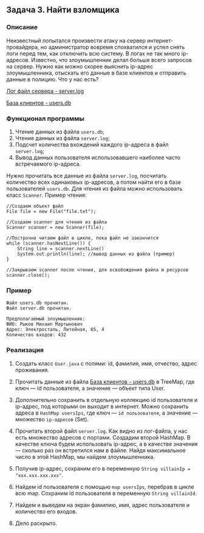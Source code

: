 ## Задача 3. Найти взломщика

### Описание
Неизвестный попытался произвести атаку на сервер интернет-провайдера, но администратор вовремя спохватился и успел снять логи
перед тем, как отключить всю систему. В логах не так много ip-адресов. Известно, что злоумышленник делал больше всего запросов на сервер.
Нужно как можно скорее выяснить ip-адрес злоумышленника, отыскать его данные в базе клиентов и отправить данные в полицию.
Что у нас есть?

[Лог файл сервера - server.log](server.log)

[База клиентов - users.db](users.db)

### Функционал программы
1. Чтение данных из файла `users.db`;
2. Чтение данных из файла `server.log`;
3. Подсчет количества вхождений каждого ip-адреса в файл `server.log`;
4. Вывод данных пользователя использовавшего наиболее часто встречаемого ip-адреса.   

Нужно прочитать все данные из файла `server.log`, посчитать количество всех одинаковых ip-адресов, а потом найти его в базе пользователей `users.db`.
Для чтения из файла можно использовать класс `Scanner`. Пример чтения:
```
//Создаем объект файл
File file = new File("file.txt");

//Создаем scanner для чтения из файла
Scanner scanner = new Scanner(file);

//Построчно читаем файл в цикле, пока файл не закончится
while (scanner.hasNextLine()) {
    String line = scanner.nextLine() 
    System.out.println(line); //вывод данных из файла (пример)
}

//Закрываем scanner после чтения, для освобождения файла и ресурсов
scanner.close();
```
### Пример
```
Файл users.db прочитан.
Файл server.db прочитан.

Предполагаемый злоумышленник: 
ФИО: Рыков Михаил Мартынович
Адрес: Электросталь, Литейная, 65, 4
Количество входов: 432
```

### Реализация
1. Создать класс `User.java` с полями: id, фамилия, имя, отчество, адрес проживания.

2. Прочитать данные из файла [База клиентов - users.db](users.db) в TreeMap, где ключ — id пользователя, а значение — объект типа User.

3. Дополнительно сохранить в отдельную коллекцию id пользователя и ip-адрес, под которыми он выходит в интернет.
Можно сохранить адреса в `HashMap usersIps`, где ключ — `id пользователя`, а значение — множество `ip-адресов` (Set<String>).

4. Прочитать второй файл `server.log`. Как видно из лог-файла, у нас есть множество адресов с портами. Создадим второй
HashMap. В качестве ключа будем использовать ip-адрес, а в качестве значения — сколько раз он встретился нам
в файле. Найдя максимальное число в этой HashMap, мы найдем злоумышленника.

5. Получив ip-адрес, сохраним его в переменную `String villainIp = "xxx.xxx.xxx.xxx"`.

6. Найдем id пользователя с помощью `map usersIps`, перебрав в цикле всю map.
Сохраним id пользователя в переменную `String villainId`.

7. Найдем и выведем на экран фамилию, имя, адрес пользователя и количество его входов.

8. Дело раскрыто.
